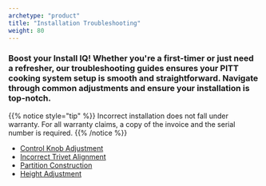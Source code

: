```yaml
---
archetype: "product"
title: "Installation Troubleshooting"
weight: 80
---
```


### Boost your Install IQ! Whether you're a first-timer or just need a refresher, our troubleshooting guides ensures your PITT cooking system setup is smooth and straightforward. Navigate through common adjustments and ensure your installation is top-notch.

{{% notice style="tip" %}}
Incorrect installation does not fall under warranty. For all warranty claims, a copy of the invoice and the serial number is required.
{{% /notice %}}

- [Control Knob Adjustment](./control-knob-adjustment/)
- [Incorrect Trivet Alignment](./incorrect-trivet-alignment/)
- [Partition Construction](./partition-construction/)
- [Height Adjustment](./height-adjustment/)
<!-- 
{{% notice style="tip" %}}
A **tip** disclaimer
{{% /notice %}}
{{% button href="https://gohugo.io/" %}}Get Hugo{{% /button %}}
{{% button href="https://gohugo.io/" style="warning" icon="dragon" %}}Get Hugo{{% /button %}}

{{% notice style="primary" title="Primary" %}}
A **primary** disclaimer
{{% /notice %}}

{{% button href="https://gohugo.io/" style="info" %}}Get Hugo{{% /button %}}
{{% button href="https://gohugo.io/" style="note" %}}Get Hugo{{% /button %}}
{{% button href="https://gohugo.io/" style="tip" %}}Get Hugo{{% /button %}}
{{% button href="https://gohugo.io/" style="warning" %}}Get Hugo{{% /button %}}

{{% badge style="info" %}}New{{% /badge %}}
{{% badge style="note" %}}Change{{% /badge %}}
{{% badge style="tip" %}}Optional{{% /badge %}}
{{% badge style="warning" %}}Breaking{{% /badge %}}


{{% badge icon="star" title="Version" %}}6.6.6{{% /badge %}}
{{% badge style="info" %}}Awesome{{% /badge %}}
{{% badge style="red" icon="angle-double-up" title="Rank" %}}Captain{{% /badge %}}

{{< highlight lineNos="true" type="py" wrap="true" title="python" >}}
print("Hello World!")
{{< /highlight >}}


{{% notice style="info" %}}
An **information** disclaimer

You can add standard markdown syntax:

- multiple paragraphs
- bullet point lists
- _emphasized_, **bold** and even ***bold emphasized*** text
- [links](https://example.com)
- etc.

```plaintext
...and even source code
```

> the possibilities are endless (almost - including other shortcodes may or may not work)
{{% /notice %}}
>
> ###HELLO WORLD
-->